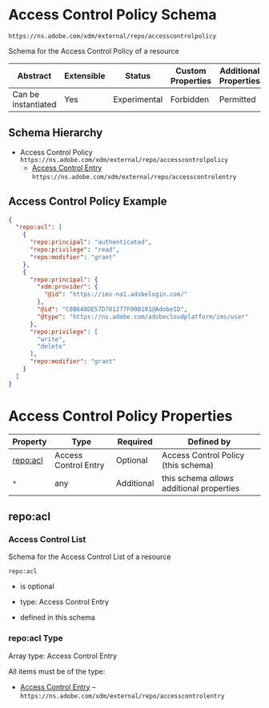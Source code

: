 
# Access Control Policy Schema

```
https://ns.adobe.com/xdm/external/repo/accesscontrolpolicy
```

Schema for the Access Control Policy of a resource

| Abstract | Extensible | Status | Custom Properties | Additional Properties | Defined In |
|----------|------------|--------|-------------------|-----------------------|------------|
| Can be instantiated | Yes | Experimental | Forbidden | Permitted | [external/repo/accesscontrolpolicy.schema.json](external/repo/accesscontrolpolicy.schema.json) |
## Schema Hierarchy

* Access Control Policy `https://ns.adobe.com/xdm/external/repo/accesscontrolpolicy`
  * [Access Control Entry](accesscontrolentry.schema.md) `https://ns.adobe.com/xdm/external/repo/accesscontrolentry`


## Access Control Policy Example
```json
{
  "repo:acl": [
    {
      "repo:principal": "authenticated",
      "repo:privilege": "read",
      "repo:modifier": "grant"
    },
    {
      "repo:principal": {
        "xdm:provider": {
          "@id": "https://ims-na1.adobelogin.com/"
        },
        "@id": "C0B648DE57D701277F000101@AdobeID",
        "@type": "https://ns.adobe.com/adobecloudplatform/ims/user"
      },
      "repo:privilege": [
        "write",
        "delete"
      ],
      "repo:modifier": "grant"
    }
  ]
}
```

# Access Control Policy Properties

| Property | Type | Required | Defined by |
|----------|------|----------|------------|
| [repo:acl](#repoacl) | Access Control Entry | Optional | Access Control Policy (this schema) |
| `*` | any | Additional | this schema *allows* additional properties |

## repo:acl
### Access Control List

Schema for the Access Control List of a resource

`repo:acl`
* is optional
* type: Access Control Entry

* defined in this schema

### repo:acl Type


Array type: Access Control Entry

All items must be of the type:
* [Access Control Entry](accesscontrolentry.schema.md) – `https://ns.adobe.com/xdm/external/repo/accesscontrolentry`







